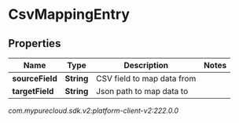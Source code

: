 # CsvMappingEntry


## Properties

| Name | Type | Description | Notes |
| ------------ | ------------- | ------------- | ------------- |
| **sourceField** | **String** | CSV field to map data from |  |
| **targetField** | **String** | Json path to map data to |  |




_com.mypurecloud.sdk.v2:platform-client-v2:222.0.0_
